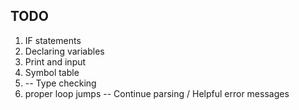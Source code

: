 ## TODO
1. IF statements
2. Declaring variables
3. Print and input
4. Symbol table
5. -- Type checking
6. proper loop jumps
-- Continue parsing /  Helpful error messages
